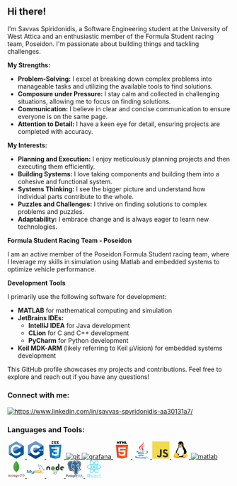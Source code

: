 ## Hi there! 

I'm Savvas Spiridonidis, a Software Engineering student at the University of West Attica and an enthusiastic member of the Formula Student racing team, Poseidon.  I'm passionate about building things and tackling challenges.

**My Strengths:**

* **Problem-Solving:** I excel at breaking down complex problems into manageable tasks and utilizing the available tools to find solutions. 
* **Composure under Pressure:** I stay calm and collected in challenging situations, allowing me to focus on finding solutions.
* **Communication:** I believe in clear and concise communication to ensure everyone is on the same page.
* **Attention to Detail:** I have a keen eye for detail, ensuring projects are completed with accuracy.

**My Interests:**

* **Planning and Execution:** I enjoy meticulously planning projects and then executing them efficiently.
* **Building Systems:** I love taking components and building them into a cohesive and functional system.
* **Systems Thinking:** I see the bigger picture and understand how individual parts contribute to the whole.
* **Puzzles and Challenges:** I thrive on finding solutions to complex problems and puzzles.
* **Adaptability:** I embrace change and is always eager to learn new technologies.

**Formula Student Racing Team - Poseidon**

I am an active member of the Poseidon Formula Student racing team, where I leverage my skills in simulation using Matlab and embedded systems to optimize vehicle performance.

**Development Tools**

I primarily use the following software for development:

* **MATLAB** for mathematical computing and simulation
* **JetBrains IDEs:**
    * **IntelliJ IDEA** for Java development
    * **CLion** for C and C++ development
    * **PyCharm** for Python development
* **Keil MDK-ARM** (likely referring to Keil µVision) for embedded systems development


This GitHub profile showcases my projects and contributions. Feel free to explore and reach out if you have any questions!
<h3 align="left">Connect with me:</h3>
<p align="left">
<a href="https://linkedin.com/in/https://www.linkedin.com/in/savvas-spyridonidis-aa30131a7/" target="blank"><img align="center" src="https://raw.githubusercontent.com/rahuldkjain/github-profile-readme-generator/master/src/images/icons/Social/linked-in-alt.svg" alt="https://www.linkedin.com/in/savvas-spyridonidis-aa30131a7/" height="30" width="40" /></a>
</p>

<h3 align="left">Languages and Tools:</h3>
<p align="left"> <a href="https://www.cprogramming.com/" target="_blank" rel="noreferrer"> <img src="https://raw.githubusercontent.com/devicons/devicon/master/icons/c/c-original.svg" alt="c" width="40" height="40"/> </a> <a href="https://www.w3schools.com/cpp/" target="_blank" rel="noreferrer"> <img src="https://raw.githubusercontent.com/devicons/devicon/master/icons/cplusplus/cplusplus-original.svg" alt="cplusplus" width="40" height="40"/> </a> <a href="https://www.w3schools.com/css/" target="_blank" rel="noreferrer"> <img src="https://raw.githubusercontent.com/devicons/devicon/master/icons/css3/css3-original-wordmark.svg" alt="css3" width="40" height="40"/> </a> <a href="https://git-scm.com/" target="_blank" rel="noreferrer"> <img src="https://www.vectorlogo.zone/logos/git-scm/git-scm-icon.svg" alt="git" width="40" height="40"/> </a> <a href="https://grafana.com" target="_blank" rel="noreferrer"> <img src="https://www.vectorlogo.zone/logos/grafana/grafana-icon.svg" alt="grafana" width="40" height="40"/> </a> <a href="https://www.w3.org/html/" target="_blank" rel="noreferrer"> <img src="https://raw.githubusercontent.com/devicons/devicon/master/icons/html5/html5-original-wordmark.svg" alt="html5" width="40" height="40"/> </a> <a href="https://www.java.com" target="_blank" rel="noreferrer"> <img src="https://raw.githubusercontent.com/devicons/devicon/master/icons/java/java-original.svg" alt="java" width="40" height="40"/> </a> <a href="https://developer.mozilla.org/en-US/docs/Web/JavaScript" target="_blank" rel="noreferrer"> <img src="https://raw.githubusercontent.com/devicons/devicon/master/icons/javascript/javascript-original.svg" alt="javascript" width="40" height="40"/> </a> <a href="https://www.linux.org/" target="_blank" rel="noreferrer"> <img src="https://raw.githubusercontent.com/devicons/devicon/master/icons/linux/linux-original.svg" alt="linux" width="40" height="40"/> </a> <a href="https://www.mathworks.com/" target="_blank" rel="noreferrer"> <img src="https://upload.wikimedia.org/wikipedia/commons/2/21/Matlab_Logo.png" alt="matlab" width="40" height="40"/> </a> <a href="https://www.mongodb.com/" target="_blank" rel="noreferrer"> <img src="https://raw.githubusercontent.com/devicons/devicon/master/icons/mongodb/mongodb-original-wordmark.svg" alt="mongodb" width="40" height="40"/> </a> <a href="https://www.mysql.com/" target="_blank" rel="noreferrer"> <img src="https://raw.githubusercontent.com/devicons/devicon/master/icons/mysql/mysql-original-wordmark.svg" alt="mysql" width="40" height="40"/> </a> <a href="https://nodejs.org" target="_blank" rel="noreferrer"> <img src="https://raw.githubusercontent.com/devicons/devicon/master/icons/nodejs/nodejs-original-wordmark.svg" alt="nodejs" width="40" height="40"/> </a> <a href="https://www.postgresql.org" target="_blank" rel="noreferrer"> <img src="https://raw.githubusercontent.com/devicons/devicon/master/icons/postgresql/postgresql-original-wordmark.svg" alt="postgresql" width="40" height="40"/> </a> <a href="https://reactjs.org/" target="_blank" rel="noreferrer"> <img src="https://raw.githubusercontent.com/devicons/devicon/master/icons/react/react-original-wordmark.svg" alt="react" width="40" height="40"/> </a> </p>
